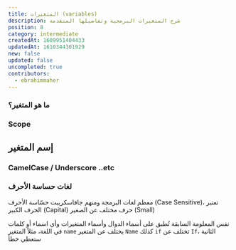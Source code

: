 ```yaml
---
title: المتغيرات (variables)
description: شرح المتغيرات البرمجية وتفاصيلها المتقدمة
position: 8
category: intermediate
createdAt: 1609951404433
updatedAt: 1610344301929
new: false
updated: false
uncompleted: true
contributors:
  - ebrahimmaher
---
```


### ما هو المتغير؟


### Scope

## إسم المتغير
### CamelCase / Underscore ..etc

### لغات حساسة اﻷحرف
معظم لغات البرمجة ومنهم جافاسكريبت حسّاسة اﻷحرف (Case Sensitive)، تعتبر الحرف الكبير (Capital) حرف مختلف عن الصغير (Small)

<base-alert type="info">

نفس المعلومة السابقة تُطبق على أسماء الدوال وأسماء المتغيرات وأي اسماء أو كلمات في اللغة، مثلاً المتغير `name` يختلف عن المتغير `Name`
كذلك `if` تختلف عن `If`، الثانية ستعطي خطأ

</base-alert>
